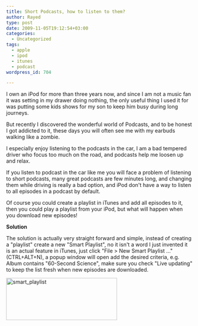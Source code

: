 ```yaml
---
title: Short Podcasts, how to listen to them?
author: Rayed
type: post
date: 2009-11-05T19:12:54+03:00
categories:
  - Uncategorized
tags:
  - apple
  - ipod
  - itunes
  - podcast
wordpress_id: 704

---
```


I own an iPod for more than three years now, and since I am not a music fan it was setting in my drawer doing nothing, the only useful thing I used it for was putting some kids shows for my son to keep him busy during long journeys.

But recently I discovered the wonderful world of Podcasts, and to be honest I got addicted to it, these days you will often see me with my earbuds walking like a zombie.

I especially enjoy listening to the podcasts in the car, I am a bad tempered driver who focus too much on the road, and podcasts help me loosen up and relax.

If you listen to podcast in the car like me you will face a problem of listening to short podcasts, many great podcasts are few minutes long, and changing them while driving is really a bad option, and iPod don't have a way to listen to all episodes in a podcast by default.

Of course you could create a playlist in iTunes and add all episodes to it, then you could play a playlist from your iPod, but what will happen when you download new episodes!

**Solution**

The solution is actually very straight forward and simple, instead of creating a "playlist" create a new "Smart Playlist", no it isn't a word I just invented it is an actual feature in iTunes, just click "File > New Smart Playlist ..." (CTRL+ALT+N), a popup window will open add the desired criteria, e.g. Album contains "60-Second Science", make sure you check "Live updating" to keep the list fresh when new episodes are downloaded.

<a href="/static/uploads/2009/11/smart_playlist.jpg"><img src="/static/uploads/2009/11/smart_playlist-300x114.jpg" alt="smart_playlist" title="smart_playlist" width="300" height="114" class="alignnone size-medium wp-image-709" srcset="/static/uploads/2009/11/smart_playlist-300x114.jpg 300w, /static/uploads/2009/11/smart_playlist.jpg 647w" sizes="(max-width: 300px) 100vw, 300px" /></a>

